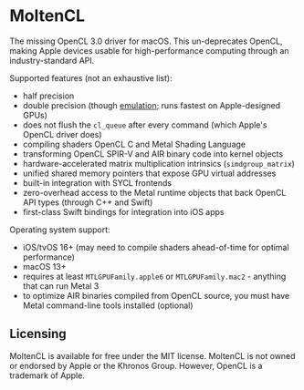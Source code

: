 # MoltenCL

The missing OpenCL 3.0 driver for macOS. This un-deprecates OpenCL, making Apple devices usable for high-performance computing through an industry-standard API.

Supported features (not an exhaustive list):
- half precision
- double precision (though [emulation](https://github.com/philipturner/metal-float64); runs fastest on Apple-designed GPUs)
- does not flush the `cl_queue` after every command (which Apple's OpenCL driver does)
- compiling shaders OpenCL C and Metal Shading Language
- transforming OpenCL SPIR-V and AIR binary code into kernel objects
- hardware-accelerated matrix multiplication intrinsics (`simdgroup_matrix`)
- unified shared memory pointers that expose GPU virtual addresses
- built-in integration with SYCL frontends
- zero-overhead access to the Metal runtime objects that back OpenCL API types (through C++ and Swift)
- first-class Swift bindings for integration into iOS apps

Operating system support:
- iOS/tvOS 16+ (may need to compile shaders ahead-of-time for optimal performance)
- macOS 13+
- requires at least `MTLGPUFamily.apple6` or `MTLGPUFamily.mac2` - anything that can run Metal 3
- to optimize AIR binaries compiled from OpenCL source, you must have Metal command-line tools installed (optional)

## Licensing

MoltenCL is available for free under the MIT license. MoltenCL is not owned or endorsed by Apple or the Khronos Group. However, OpenCL is a trademark of Apple.
